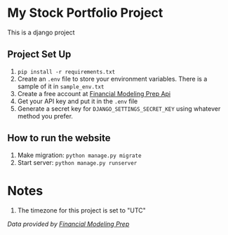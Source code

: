 # My Stock Portfolio Project

This is a django project

## Project Set Up
1. `pip install -r requirements.txt`
2. Create an `.env` file to store your environment variables. There is a sample of it in `sample_env.txt`
3. Create a free account at [Financial Modeling Prep Api](https://site.financialmodelingprep.com/developer/docs/)
4. Get your API key and put it in the `.env` file
5. Generate a secret key for `DJANGO_SETTINGS_SECRET_KEY` using whatever method you prefer.

## How to run the website
1. Make migration: `python manage.py migrate `
2. Start server: `python manage.py runserver`

# Notes
1. The timezone for this project is set to "UTC"

*Data provided by [Financial Modeling Prep](https://site.financialmodelingprep.com/developer/docs/)*